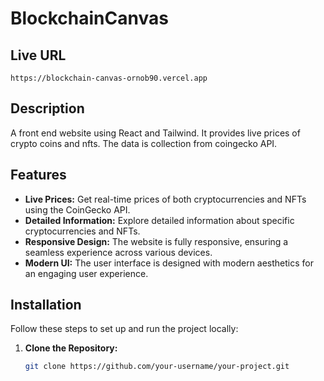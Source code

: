 # BlockchainCanvas

## Live URL
```
https://blockchain-canvas-ornob90.vercel.app
```

## Description

A front end  website using React and Tailwind. It provides live prices of crypto coins and nfts. The data is collection from coingecko API. 

## Features

- **Live Prices:** Get real-time prices of both cryptocurrencies and NFTs using the CoinGecko API.
- **Detailed Information:** Explore detailed information about specific cryptocurrencies and NFTs.
- **Responsive Design:** The website is fully responsive, ensuring a seamless experience across various devices.
- **Modern UI:** The user interface is designed with modern aesthetics for an engaging user experience.


## Installation

Follow these steps to set up and run the project locally:

1. **Clone the Repository:**
   ```bash
   git clone https://github.com/your-username/your-project.git
